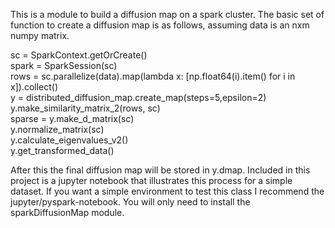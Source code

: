 This is a module to build a diffusion map on a spark cluster. The basic set of function to create a diffusion map is as follows, assuming data is an nxm numpy matrix.

sc = SparkContext.getOrCreate()<br />
spark = SparkSession(sc)<br />
rows = sc.parallelize(data).map(lambda x: [np.float64(i).item() for i in x]).collect()<br />
y = distributed_diffusion_map.create_map(steps=5,epsilon=2)<br />
y.make_similarity_matrix_2(rows, sc)<br />
sparse = y.make_d_matrix(sc)<br />
y.normalize_matrix(sc)<br />
y.calculate_eigenvalues_v2()<br />
y.get_transformed_data()<br />

After this the final diffusion map will be stored in y.dmap. Included in this project is a jupyter notebook that illustrates this process for a simple dataset.
If you want a simple environment to test this class I recommend the jupyter/pyspark-notebook. You will only need to install the sparkDiffusionMap module.

